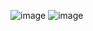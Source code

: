 ![image](https://github.com/DanielHalfeld/JogoHTML-Javascript/assets/104243301/27182d7b-dd7a-44c1-b746-7f9e25daa1a9)
![image](https://github.com/DanielHalfeld/JogoHTML-Javascript/assets/104243301/6ad86c83-1076-4270-8eb8-4e0c38e3742d)

